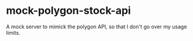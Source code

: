 # mock-polygon-stock-api
A mock server to mimick the polygon API, so that I don't go over my usage limits.
